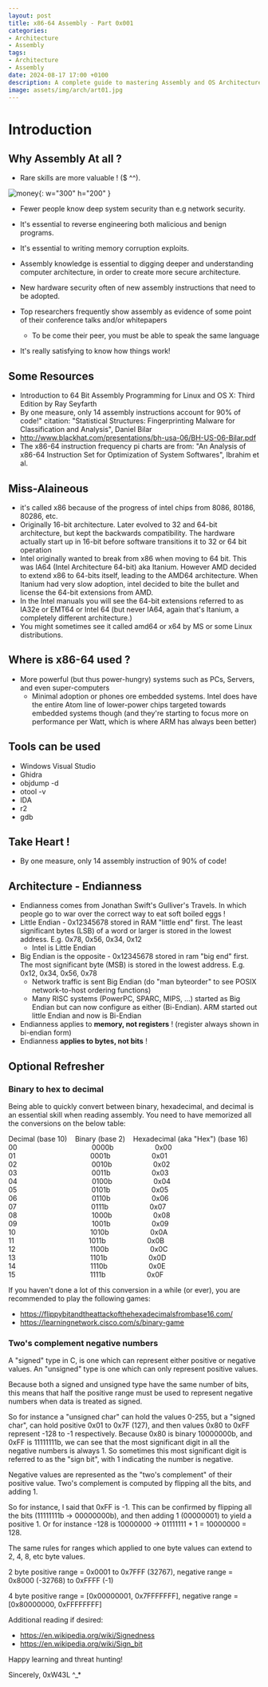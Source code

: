 ```yaml
---
layout: post
title: x86-64 Assembly - Part 0x001
categories:
- Architecture
- Assembly
tags:
- Architecture
- Assembly
date: 2024-08-17 17:00 +0100
description: A complete guide to mastering Assembly and OS Architectures. 
image: assets/img/arch/art01.jpg
---
```


# Introduction
## Why Assembly At all ? 
- Rare skills are more valuable ! ($ ^^).

![money](/assets/img/memes/money.jpg){: w="300" h="200" }
- Fewer people know deep system security than e.g network security.
- It's essential to reverse engineering both malicious and benign programs.
- It's essential to writing memory corruption exploits.

- Assembly knowledge is essential to digging deeper and understanding computer architecture, in order to create more secure architecture.
- New hardware security often of new assembly instructions that need to be adopted.
- Top researchers frequently show assembly as evidence of some point of their conference talks and/or whitepapers
	- To be come their peer, you must be able to speak the same language
- It's really satisfying to know how things work!

## Some Resources
- Introduction to 64 Bit Assembly Programming for Linux and OS X: Third Edition by Ray Seyfarth
- By one measure, only 14 assembly instructions account for 90% of code!" citation: "Statistical Structures: Fingerprinting Malware for Classification and Analysis", Daniel Bilar
- http://www.blackhat.com/presentations/bh-usa-06/BH-US-06-Bilar.pdf
- The x86-64 instruction frequency pi charts are from: "An Analysis of x86-64 Instruction Set for Optimization of System Softwares", Ibrahim et al.

## Miss-Alaineous
- it's called x86 because of the progress of intel chips from 8086, 80186, 80286, etc.
- Originally 16-bit architecture. Later evolved to 32 and 64-bit architecture, but kept the backwards compatibility. The hardware actually start up in 16-bit before software transitions it to 32 or 64 bit operation
- Intel originally wanted to break from x86 when moving to 64 bit. This was IA64 (Intel Architecture 64-bit) aka Itanium. However AMD decided to extend x86 to 64-bits itself, leading to the AMD64 architecture. When Itanium had very slow adoption, intel decided to bite the bullet and license the 64-bit extensions from AMD.
- In the Intel manuals you will see the 64-bit extensions referred to as IA32e or EMT64 or Intel 64 (but never IA64, again that's Itanium, a completely different architecture.)
- You might sometimes see it called amd64 or x64 by MS or some Linux distributions.
## Where is x86-64 used ?
- More powerful (but thus power-hungry) systems such as PCs, Servers, and even super-computers
	- Minimal adoption or phones ore embedded systems. Intel does have the entire Atom line of lower-power chips targeted towards embedded systems though (and they're starting to focus more on performance per Watt, which is where ARM has always been better)
## Tools can be used
- Windows Visual Studio
- Ghidra
- objdump -d
- otool -v
- IDA
- r2
- gdb
## Take Heart ! 
- By one measure, only 14 assembly instruction of 90% of code!

## Architecture - Endianness 
- Endianness comes from Jonathan Swift's Gulliver's Travels. In which people go to war over the correct way to eat soft boiled eggs !
- Little Endian  - 0x12345678 stored in RAM "little end" first. The least significant bytes (LSB) of a word or larger is stored in the lowest address. E.g. 0x78, 0x56, 0x34, 0x12
	- Intel is Little Endian
- Big Endian is the opposite - 0x12345678 stored in ram "big end" first. The most significant byte (MSB) is stored in the lowest address. E.g. 0x12, 0x34, 0x56, 0x78
	- Network traffic is sent Big Endian (do "man byteorder" to see POSIX network-to-host ordering functions)
	- Many RISC systems (PowerPC, SPARC, MIPS, ...) started as Big Endian but can now configure as either (Bi-Endian). ARM started out little Endian and now is Bi-Endian
- Endianness applies to __memory, not registers__ ! (register always shown in bi-endian form)
- Endianness __applies to bytes, not bits__ !

## Optional Refresher
### Binary to hex to decimal
Being able to quickly convert between binary, hexadecimal, and decimal is an essential skill when reading assembly. You need to have memorized all the conversions on the below table:

Decimal (base 10)    Binary (base 2)    Hexadecimal (aka "Hex") (base 16)  
00                                      0000b                     0x00  
01                                      0001b                     0x01  
02                                      0010b                     0x02  
03                                      0011b                     0x03  
04                                      0100b                     0x04  
05                                      0101b                     0x05  
06                                      0110b                     0x06  
07                                      0111b                     0x07  
08                                      1000b                     0x08  
09                                      1001b                     0x09  
10                                      1010b                     0x0A  
11                                      1011b                     0x0B  
12                                      1100b                     0x0C  
13                                      1101b                     0x0D  
14                                      1110b                     0x0E  
15                                      1111b                     0x0F

If you haven't done a lot of this conversion in a while (or ever), you are recommended to play the following games:
- https://flippybitandtheattackofthehexadecimalsfrombase16.com/
- https://learningnetwork.cisco.com/s/binary-game

### Two's complement negative numbers
A "signed" type in C, is one which can represent either positive or negative values. An "unsigned" type is one which can only represent positive values.

Because both a signed and unsigned type have the same number of bits, this means that half the positive range must be used to represent negative numbers when data is treated as signed.

So for instance a "unsigned char" can hold the values 0-255, but a "signed char", can hold positive 0x01 to 0x7F (127), and then values 0x80 to 0xFF represent -128 to -1 respectively. Because 0x80 is binary 10000000b, and 0xFF is 11111111b, we can see that the most significant digit in all the negative numbers is always 1. So sometimes this most significant digit is referred to as the "sign bit", with 1 indicating the number is negative.

Negative values are represented as the "two's complement" of their positive value. Two's complement is computed by flipping all the bits, and adding 1.

So for instance, I said that 0xFF is -1. This can be confirmed by flipping all the bits (11111111b -> 00000000b), and then adding 1 (00000001) to yield a positive 1. Or for instance -128 is 10000000 -> 01111111 + 1 = 10000000 = 128.

The same rules for ranges which applied to one byte values can extend to 2, 4, 8, etc byte values.

2 byte positive range = 0x0001 to 0x7FFF (32767), negative range = 0x8000 (-32768) to 0xFFFF (-1)

4 byte positive range = [0x00000001, 0x7FFFFFFF], negative range = [0x80000000, 0xFFFFFFFF]

Additional reading if desired:
- https://en.wikipedia.org/wiki/Signedness
- https://en.wikipedia.org/wiki/Sign_bit

Happy learning and threat hunting!

Sincerely, 0xW43L ^_*
